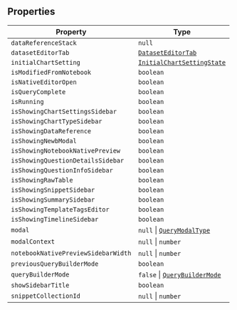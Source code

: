 ## Properties

| Property | Type |
| ------ | ------ |
| <a id="datareferencestack"></a> `dataReferenceStack` | `null` |
| <a id="dataseteditortab"></a> `datasetEditorTab` | [`DatasetEditorTab`](DatasetEditorTab.md) |
| <a id="initialchartsetting"></a> `initialChartSetting` | [`InitialChartSettingState`](InitialChartSettingState.md) |
| <a id="ismodifiedfromnotebook"></a> `isModifiedFromNotebook` | `boolean` |
| <a id="isnativeeditoropen"></a> `isNativeEditorOpen` | `boolean` |
| <a id="isquerycomplete"></a> `isQueryComplete` | `boolean` |
| <a id="isrunning"></a> `isRunning` | `boolean` |
| <a id="isshowingchartsettingssidebar"></a> `isShowingChartSettingsSidebar` | `boolean` |
| <a id="isshowingcharttypesidebar"></a> `isShowingChartTypeSidebar` | `boolean` |
| <a id="isshowingdatareference"></a> `isShowingDataReference` | `boolean` |
| <a id="isshowingnewbmodal"></a> `isShowingNewbModal` | `boolean` |
| <a id="isshowingnotebooknativepreview"></a> `isShowingNotebookNativePreview` | `boolean` |
| <a id="isshowingquestiondetailssidebar"></a> `isShowingQuestionDetailsSidebar` | `boolean` |
| <a id="isshowingquestioninfosidebar"></a> `isShowingQuestionInfoSidebar` | `boolean` |
| <a id="isshowingrawtable"></a> `isShowingRawTable` | `boolean` |
| <a id="isshowingsnippetsidebar"></a> `isShowingSnippetSidebar` | `boolean` |
| <a id="isshowingsummarysidebar"></a> `isShowingSummarySidebar` | `boolean` |
| <a id="isshowingtemplatetagseditor"></a> `isShowingTemplateTagsEditor` | `boolean` |
| <a id="isshowingtimelinesidebar"></a> `isShowingTimelineSidebar` | `boolean` |
| <a id="modal"></a> `modal` | `null` \| [`QueryModalType`](QueryModalType.md) |
| <a id="modalcontext"></a> `modalContext` | `null` \| `number` |
| <a id="notebooknativepreviewsidebarwidth"></a> `notebookNativePreviewSidebarWidth` | `null` \| `number` |
| <a id="previousquerybuildermode"></a> `previousQueryBuilderMode` | `boolean` |
| <a id="querybuildermode"></a> `queryBuilderMode` | `false` \| [`QueryBuilderMode`](QueryBuilderMode.md) |
| <a id="showsidebartitle"></a> `showSidebarTitle` | `boolean` |
| <a id="snippetcollectionid"></a> `snippetCollectionId` | `null` \| `number` |
